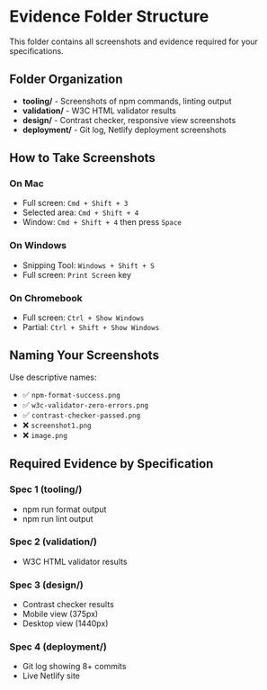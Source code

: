 # Evidence Folder Structure

This folder contains all screenshots and evidence required for your specifications.

## Folder Organization

- **tooling/** - Screenshots of npm commands, linting output
- **validation/** - W3C HTML validator results
- **design/** - Contrast checker, responsive view screenshots
- **deployment/** - Git log, Netlify deployment screenshots

## How to Take Screenshots

### On Mac
- Full screen: `Cmd + Shift + 3`
- Selected area: `Cmd + Shift + 4`
- Window: `Cmd + Shift + 4` then press `Space`

### On Windows
- Snipping Tool: `Windows + Shift + S`
- Full screen: `Print Screen` key

### On Chromebook
- Full screen: `Ctrl + Show Windows`
- Partial: `Ctrl + Shift + Show Windows`

## Naming Your Screenshots

Use descriptive names:
- ✅ `npm-format-success.png`
- ✅ `w3c-validator-zero-errors.png`
- ✅ `contrast-checker-passed.png`
- ❌ `screenshot1.png`
- ❌ `image.png`

## Required Evidence by Specification

### Spec 1 (tooling/)
- npm run format output
- npm run lint output

### Spec 2 (validation/)
- W3C HTML validator results

### Spec 3 (design/)
- Contrast checker results
- Mobile view (375px)
- Desktop view (1440px)

### Spec 4 (deployment/)
- Git log showing 8+ commits
- Live Netlify site